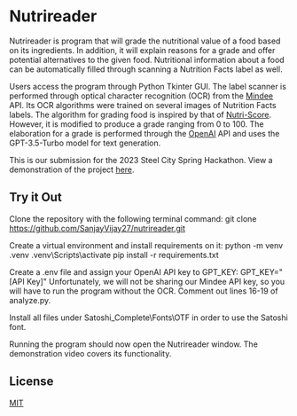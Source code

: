 # Nutrireader

Nutrireader is program that will grade the nutritional value of a food based on its ingredients. In addition, it will explain reasons for a grade and offer potential alternatives to the given food. Nutritional information about a food can be automatically filled through scanning a Nutrition Facts label as well.

Users access the program through Python Tkinter GUI. The label scanner is performed through optical character recognition (OCR) from the [Mindee](https://mindee.com/) API. Its OCR algorithms were trained on several images of Nutrition Facts labels. The algorithm for grading food is inspired by that of [Nutri-Score](https://en.wikipedia.org/wiki/Nutri-Score). However, it is modified to produce a grade ranging from 0 to 100. The elaboration for a grade is performed through the [OpenAI](https://platform.openai.com/docs/api-reference) API and uses the GPT-3.5-Turbo model for text generation.

This is our submission for the 2023 Steel City Spring Hackathon. View a demonstration of the project [here](https://youtu.be/N12WAx2Q-94).

## Try it Out

Clone the repository with the following terminal command:
git clone https://github.com/SanjayVijay27/nutrireader.git

Create a virtual environment and install requirements on it:
python -m venv .venv
.venv\Scripts\activate
pip install -r requirements.txt

Create a .env file and assign your OpenAI API key to GPT_KEY:
GPT_KEY="\[API Key]"
Unfortunately, we will not be sharing our Mindee API key, so you will have to run the program without the OCR. Comment out lines 16-19 of analyze.py.

Install all files under Satoshi_Complete\Fonts\OTF in order to use the Satoshi font.

Running the program should now open the Nutrireader window. The demonstration video covers its functionality.

## License

[MIT](https://choosealicense.com/licenses/mit/)